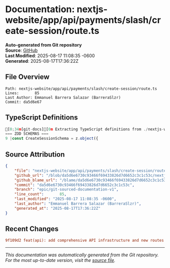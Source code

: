 # Documentation: nextjs-website/app/api/payments/slash/create-session/route.ts

**Auto-generated from Git repository**  
**Source**: [GitHub](/blob/da5d6e6730c93466f69433826d7d6652c3c1c53c/nextjs-website/app/api/payments/slash/create-session/route.ts)  
**Last Modified**: 2025-08-17 11:08:35 -0600  
**Generated**: 2025-08-17T17:36:22Z

## File Overview

```
Path: nextjs-website/app/api/payments/slash/create-session/route.ts
Lines:       85
Last Author: Emmanuel Barrera Salazar (BarreraSlzr)
Commit: da5d6e67
```

## TypeScript Definitions

```typescript
[0;34m[git-docs][0m Extracting TypeScript definitions from ./nextjs-website/app/api/payments/slash/create-session/route.ts
=== ZOD SCHEMAS ===
9 |const CreateSessionSchema = z.object({
```

## Source Attribution

```json
{
    "file": "nextjs-website/app/api/payments/slash/create-session/route.ts",
    "github_url": "/blob/da5d6e6730c93466f69433826d7d6652c3c1c53c/nextjs-website/app/api/payments/slash/create-session/route.ts",
    "github_blame_url": "/blame/da5d6e6730c93466f69433826d7d6652c3c1c53c/nextjs-website/app/api/payments/slash/create-session/route.ts",
    "commit": "da5d6e6730c93466f69433826d7d6652c3c1c53c",
    "branch": "epic/git-sourced-documentation-v1",
    "line_count":       85,
    "last_modified": "2025-08-17 11:08:35 -0600",
    "last_author": "Emmanuel Barrera Salazar (BarreraSlzr)",
    "generated_at": "2025-08-17T17:36:22Z"
}
```

## Recent Changes

```diff
9f109d2 feat(api): add comprehensive API infrastructure and new routes
```

---
*This documentation was automatically generated from the Git repository. 
For the most up-to-date version, visit the [source file](/blob/da5d6e6730c93466f69433826d7d6652c3c1c53c/nextjs-website/app/api/payments/slash/create-session/route.ts).*
